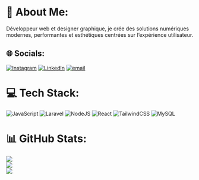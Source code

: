 # 💫 About Me:
Développeur web et designer graphique, je crée des solutions numériques modernes, performantes et esthétiques centrées sur l’expérience utilisateur.


## 🌐 Socials:
[![Instagram](https://img.shields.io/badge/Instagram-%23E4405F.svg?logo=Instagram&logoColor=white)](https://instagram.com/https://www.instagram.com/aleister.tyrinthe?igsh=MXI2MDlyc285b214bw==) [![LinkedIn](https://img.shields.io/badge/LinkedIn-%230077B5.svg?logo=linkedin&logoColor=white)](https://linkedin.com/in/https://www.linkedin.com/in/keran-mwambi-5604b634a?utm_source=share_via&utm_content=profile&utm_medium=member_android) [![email](https://img.shields.io/badge/Email-D14836?logo=gmail&logoColor=white)](mailto:keranenexus@gmail.com) 

# 💻 Tech Stack:
![JavaScript](https://img.shields.io/badge/javascript-%23323330.svg?style=for-the-badge&logo=javascript&logoColor=%23F7DF1E) ![Laravel](https://img.shields.io/badge/laravel-%23FF2D20.svg?style=for-the-badge&logo=laravel&logoColor=white) ![NodeJS](https://img.shields.io/badge/node.js-6DA55F?style=for-the-badge&logo=node.js&logoColor=white) ![React](https://img.shields.io/badge/react-%2320232a.svg?style=for-the-badge&logo=react&logoColor=%2361DAFB) ![TailwindCSS](https://img.shields.io/badge/tailwindcss-%2338B2AC.svg?style=for-the-badge&logo=tailwind-css&logoColor=white) ![MySQL](https://img.shields.io/badge/mysql-4479A1.svg?style=for-the-badge&logo=mysql&logoColor=white) 
# 📊 GitHub Stats:
![](https://github-readme-stats.vercel.app/api?username=KeranTyrinthe&theme=dark&hide_border=false&include_all_commits=true&count_private=true)<br/>
![](https://nirzak-streak-stats.vercel.app/?user=KeranTyrinthe&theme=dark&hide_border=false)<br/>
![](https://github-readme-stats.vercel.app/api/top-langs/?username=KeranTyrinthe&theme=dark&hide_border=false&include_all_commits=true&count_private=true&layout=compact)


<!-- Proudly created with GPRM ( https://gprm.itsvg.in ) -->
